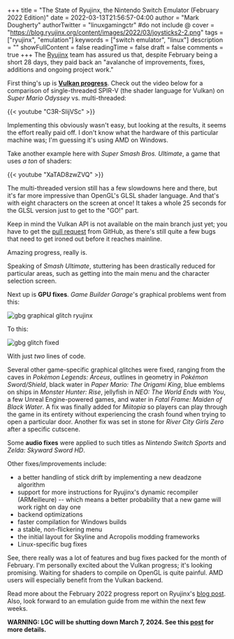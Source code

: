 +++
title = "The State of Ryujinx, the Nintendo Switch Emulator (February 2022 Edition)"
date = 2022-03-13T21:56:57-04:00
author = "Mark Dougherty"
authorTwitter = "linuxgamingctr" #do not include @
cover = "https://blog.ryujinx.org/content/images/2022/03/joysticks2-2.png"
tags = ["ryujinx", "emulation"]
keywords = ["switch emulator", "linux"]
description = ""
showFullContent = false
readingTime = false
draft = false
comments = true
+++
The [Ryujinx](https://ryujinx.org) team has assured us that, despite February being a short 28 days, they paid back an "avalanche of improvements, fixes, additions and ongoing project work."

First thing's up is [**Vulkan progress**](https://boilingsteam.com/ryujinx-great-strides-with-vulkan/). Check out the video below for a comparison of single-threaded SPIR-V (the shader language for Vulkan) on *Super Mario Odyssey* vs. multi-threaded:

{{< youtube "C3R-SlijVSc" >}}

Implementing this obviously wasn't easy, but looking at the results, it seems the effort really paid off. I don't know what the hardware of this particular machine was; I'm guessing it's using AMD on Windows.

Take another example here with *Super Smash Bros. Ultimate*, a game that uses *a ton* of shaders:

{{< youtube "XaTAD8zwZVQ" >}}

The multi-threaded version still has a few slowdowns here and there, but it's far more impressive than OpenGL's GLSL shader language. And that's with eight characters on the screen at once! It takes a whole 25 seconds for the GLSL version just to get to the "GO!" part.

Keep in mind the Vulkan API is not available on the main branch just yet; you have to get the [pull request](https://github.com/Ryujinx/Ryujinx/pull/2518) from GitHub, as there's still quite a few bugs that need to get ironed out before it reaches mainline.

Amazing progress, really is.

Speaking of *Smash Ultimate*, stuttering has been drastically reduced for particular areas, such as getting into the main menu and the character selection screen.

Next up is **GPU fixes**. *Game Builder Garage*'s graphical problems went from this:

![gbg graphical glitch ryujinx](https://blog.ryujinx.org/content/images/size/w1000/2022/03/game-builder-before-2-1.png)

To this:

![gbg glitch fixed](https://blog.ryujinx.org/content/images/size/w1000/2022/03/game-builder-after-2-1.png)

With just *two* lines of code.

Several other game-specific graphical glitches were fixed, ranging from the caves in *Pokémon Legends: Arceus*, outlines in geometry in *Pokémon Sword/Shield*, black water in *Paper Mario: The Origami King*, blue emblems on ships in *Monster Hunter: Rise*, jellyfish in *NEO: The World Ends with You*, a few Unreal Engine-powered games, and water in *Fatal Frame: Maiden of Black Water*. A fix was finally added for *Miitopia* so players can play through the game in its entirety without experiencing the crash found when trying to open a particular door. Another fix was set in stone for *River City Girls Zero* after a specific cutscene.

Some **audio fixes** were applied to such titles as *Nintendo Switch Sports* and *Zelda: Skyward Sword HD*.

Other fixes/improvements include:
- a better handling of stick drift by implementing a new deadzone algorithm
- support for more instructions for Ryujinx's dynamic recompiler (ARMeilleure) -- which means a better probability that a new game will work right on day one
- backend optimizations
- faster compilation for Windows builds
- a stable, non-flickering menu
- the initial layout for Skyline and Acropolis modding frameworks
- Linux-specific bug fixes

See, there really was a lot of features and bug fixes packed for the month of February. I'm personally excited about the Vulkan progress; it's looking promising. Waiting for shaders to compile on OpenGL is quite painful. AMD users will especially benefit from the Vulkan backend.

Read more about the February 2022 progress report on Ryujinx's [blog post](https://blog.ryujinx.org/progress-report-february-2022/). Also, look forward to an emulation guide from me within the next few weeks.

**WARNING: LGC will be shutting down March 7, 2024. See this [post](https://linuxgamingcentral.com/posts/the-end-of-lgc/) for more details.**
